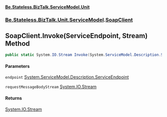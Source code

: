 #### [Be.Stateless.BizTalk.ServiceModel.Unit](README.md 'README')
### [Be.Stateless.BizTalk.Unit.ServiceModel](Be.Stateless.BizTalk.Unit.ServiceModel.md 'Be.Stateless.BizTalk.Unit.ServiceModel').[SoapClient](SoapClient.md 'Be.Stateless.BizTalk.Unit.ServiceModel.SoapClient')

## SoapClient.Invoke(ServiceEndpoint, Stream) Method

```csharp
public static System.IO.Stream Invoke(System.ServiceModel.Description.ServiceEndpoint endpoint, System.IO.Stream requestMessageBodyStream);
```
#### Parameters

<a name='Be.Stateless.BizTalk.Unit.ServiceModel.SoapClient.Invoke(System.ServiceModel.Description.ServiceEndpoint,System.IO.Stream).endpoint'></a>

`endpoint` [System.ServiceModel.Description.ServiceEndpoint](https://docs.microsoft.com/en-us/dotnet/api/System.ServiceModel.Description.ServiceEndpoint 'System.ServiceModel.Description.ServiceEndpoint')

<a name='Be.Stateless.BizTalk.Unit.ServiceModel.SoapClient.Invoke(System.ServiceModel.Description.ServiceEndpoint,System.IO.Stream).requestMessageBodyStream'></a>

`requestMessageBodyStream` [System.IO.Stream](https://docs.microsoft.com/en-us/dotnet/api/System.IO.Stream 'System.IO.Stream')

#### Returns
[System.IO.Stream](https://docs.microsoft.com/en-us/dotnet/api/System.IO.Stream 'System.IO.Stream')
